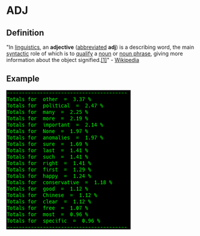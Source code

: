 # ADJ

## Definition

"In [linguistics](https://en.wikipedia.org/wiki/Linguistics), an **adjective** \([abbreviated](https://en.wikipedia.org/wiki/List_of_glossing_abbreviations) **adj**\) is a describing word, the main [syntactic](https://en.wikipedia.org/wiki/Syntax) role of which is to [qualify](https://en.wikipedia.org/wiki/Grammatical_modifier) a [noun](https://en.wikipedia.org/wiki/Noun) or [noun phrase](https://en.wikipedia.org/wiki/Noun_phrase), giving more information about the object signified.[\[1\]](https://en.wikipedia.org/wiki/Adjective#cite_note-1)" - [Wikipedia](https://en.wikipedia.org/wiki/Adjective)

## Example



![Google Congressional Hearing Adjectives sorted by percent \(top 20\)](../../.gitbook/assets/2018-12-28-152136_330x370_scrot.png)

